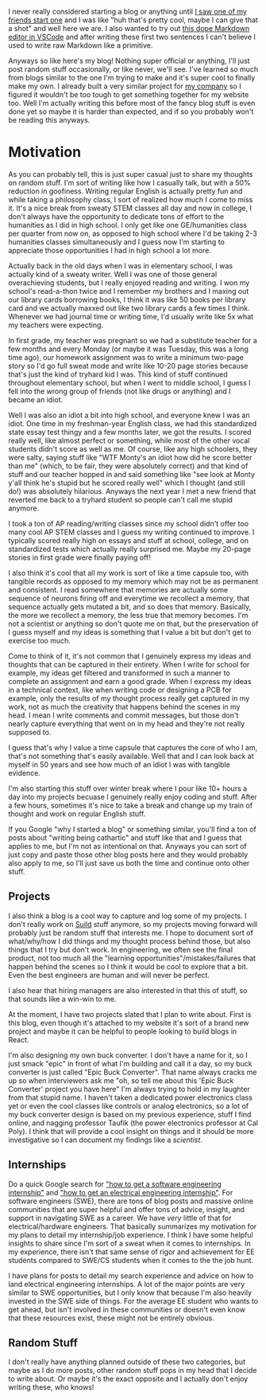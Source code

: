 I never really considered starting a blog or anything until [I saw one of my friends start one](https://astrid.tech/blog/) and I was like "huh that's pretty cool, maybe I can give that a shot" and well here we are. I also wanted to try out [this dope Markdown editor in VSCode](https://github.com/yzhang-gh/vscode-markdown) and after writing these first two sentences I can't believe I used to write raw Markdown like a primitive. 

Anyways so like here's my blog! Nothing super official or anything, I'll just post random stuff occasionally, or like never, we'll see. I've learned so much from blogs similar to the one I'm trying to make and it's super cool to finally make my own. I already built a very similar project for [my company](http://suild.com/) so I figured it wouldn't be too tough to get something together for my website too. Well I'm actually writing this before most of the fancy blog stuff is even done yet so maybe it is harder than expected, and if so you probably won't be reading this anyways. 

# Motivation

As you can probably tell, this is just super casual just to share my thoughts on random stuff. I'm sort of writing like how I casually talk, but with a 50% reduction in goofiness. Writing regular English is actually pretty fun and while taking a philosophy class, I sort of realized how much I come to miss it. It's a nice break from sweaty STEM classes all day and now in college, I don't always have the opportunity to dedicate tons of effort to the humanities as I did in high school. I only get like one GE/humanities class per quarter from now on, as opposed to high school where I'd be taking 2-3 humanities classes simultaneously and I guess now I'm starting to appreciate those opportunities I had in high school a lot more. 

Actually back in the old days when I was in elementary school, I was actually kind of a sweaty writer. Well I was one of those general overachieving students, but I really enjoyed reading and writing. I won my school's read-a-thon twice and I remember my brothers and I maxing out our library cards borrowing books, I think it was like 50 books per library card and we actually maxxed out like two library cards a few times I think. Whenever we had journal time or writing time, I'd usually write like 5x what my teachers were expecting. 

In first grade, my teacher was pregnant so we had a substitute teacher for a few months and every Monday (or maybe it was Tuesday, this was a long time ago), our homework assignment was to write a minimum two-page story so I'd go full sweat mode and write like 10-20 page stories because that's just the kind of tryhard kid I was. This kind of stuff continued throughout elementary school, but when I went to middle school, I guess I fell into the wrong group of friends (not like drugs or anything) and I became an idiot.

Well I was also an idiot a bit into high school, and everyone knew I was an idiot. One time in my freshman-year English class, we had this standardized state essay test thingy and a few months later, we got the results. I scored really well, like almost perfect or something, while most of the other vocal students didn't score as well as me. Of course, like any high schoolers, they were salty, saying stuff like "WTF Monty's an idiot how did he score better than me" (which, to be fair, they were absolutely correct) and that kind of stuff and our teacher hopped in and said something like "see look at Monty y'all think he's stupid but he scored really well" which I thought (and still do!) was absolutely hilarious. Anyways the next year I met a new friend that reverted me back to a tryhard student so people can't call me stupid anymore. 

I took a ton of AP reading/writing classes since my school didn't offer too many cool AP STEM classes and I guess my writing continued to improve. I typically scored really high on essays and stuff at school, college, and on standardized tests which actually really surprised me. Maybe my 20-page stories in first grade were finally paying off!

I also think it's cool that all my work is sort of like a time capsule too, with tangible records as opposed to my memory which may not be as permanent and consistent. I read somewhere that memories are actually some sequence of neurons firing off and everytime we recollect a memory, that sequence actually gets mutated a bit, and so does that memory. Basically, the more we recollect a memory, the less true that memory becomes. I'm not a scientist or anything so don't quote me on that, but the preservation of I guess myself and my ideas is something that I value a bit but don't get to exercise too much. 

Come to think of it, it's not common that I genuinely express my ideas and thoughts that can be captured in their entirety. When I write for school for example, my ideas get filtered and transformed in such a manner to complete an assignment and earn a good grade. When I express my ideas in a technical context, like when writing code or designing a PCB for example, only the results of my thought process really get captured in my work, not as much the creativity that happens behind the scenes in my head. I mean I write comments and commit messages, but those don't nearly capture everything that went on in my head and they're not really supposed to. 

I guess that's why I value a time capsule that captures the core of who I am, that's not something that's easily available. Well that and I can look back at myself in 50 years and see how much of an idiot I was with tangible evidence.

I'm also starting this stuff over winter break where I pour like 10+ hours a day into my projects becuase I genuinely really enjoy coding and stuff. After a few hours, sometimes it's nice to take a break and change up my train of thought and work on regular English stuff.

If you Google "why I started a blog" or something similar, you'll find a ton of posts about "writing being cathartic" and stuff like that and I guess that applies to me, but I'm not as intentional on that. Anyways you can sort of just copy and paste those other blog posts here and they would probably also apply to me, so I'll just save us both the time and continue onto other stuff.

## Projects

I also think a blog is a cool way to capture and log some of my projects. I don't really work on [Suild](http://suild.com/) stuff anymore, so my projects moving forward will probably just be random stuff that interests me. I hope to document sort of what/why/how I did things and my thought process behind those, but also things that I try but don't work. In engineering, we often see the final product, not too much all the "learning opportunities"/mistakes/failures that happen behind the scenes so I think it would be cool to explore that a bit. Even the best engineers are human and will never be perfect. 

I also hear that hiring managers are also interested in that this of stuff, so that sounds like a win-win to me.  

At the moment, I have two projects slated that I plan to write about. First is this blog, even though it's attached to my website it's sort of a brand new project and maybe it can be helpful to people looking to build blogs in React.

I'm also designing my own buck converter. I don't have a name for it, so I just smack "epic" in front of what I'm building and call it a day, so my buck converter is just called "Epic Buck Converter". That name always cracks me up so when interviewers ask me "oh, so tell me about this 'Epic Buck Converter' project you have here" I'm always trying to hold in my laughter from that stupid name. I haven't taken a dedicated power electronics class yet or even the cool classes like controls or analog electronics, so a lot of my buck converter design is based on my previous experience, stuff I find online, and nagging professor Taufik (the power electronics professor at Cal Poly). I think that will provide a cool insight on things and it should be more investigative so I can document my findings like a *scientist*.

## Internships

Do a quick Google search for ["how to get a software engineering internship"](https://lmgtfy.app/?q=how+to+get+a+software+engineering+internship) and ["how to get an electrical engineering internship"](https://lmgtfy.app/?q=how+to+get+an+electrical+engineering+internship). For software engineers (SWE), there are tons of blog posts and massive online communities that are super helpful and offer tons of advice, insight, and support in navigating SWE as a career. We have *very* little of that for electrical/hardware engineers. That basically summarizes my motivation for my plans to detail my internship/job experience. I think I have some helpful insights to share since I'm sort of a sweat when it comes to internships. In my experience, there isn't that same sense of rigor and achievement for EE students compared to SWE/CS students when it comes to the the job hunt.

I have plans for posts to detail my search experience and advice on how to land electrical engineering internships. A lot of the major points are very similar to SWE opportunities, but I only know that because I'm also heavily invested in the SWE side of things. For the average EE student who wants to get ahead, but isn't involved in these communities or doesn't even know that these resources exist, these might not be entirely obvious.  

## Random Stuff

I don't really have anything planned outside of these two categories, but maybe as I do more posts, other random stuff pops in my head that I decide to write about. Or maybe it's the exact opposite and I actually don't enjoy writing these, who knows!